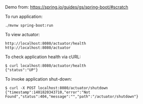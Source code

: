 Demo from: https://spring.io/guides/gs/spring-boot/#scratch

To run application:
```
./mvnw spring-boot:run
```

To view actuator:
```
http://localhost:8080/actuator/health
http://localhost:8080/actuator
```

To check application health via cURL:
```
$ curl localhost:8080/actuator/health
{"status":"UP"}
```

To invoke application shut-down:
```
$ curl -X POST localhost:8080/actuator/shutdown
{"timestamp":1401820343710,"error":"Not Found","status":404,"message":"","path":"/actuator/shutdown"}
```
